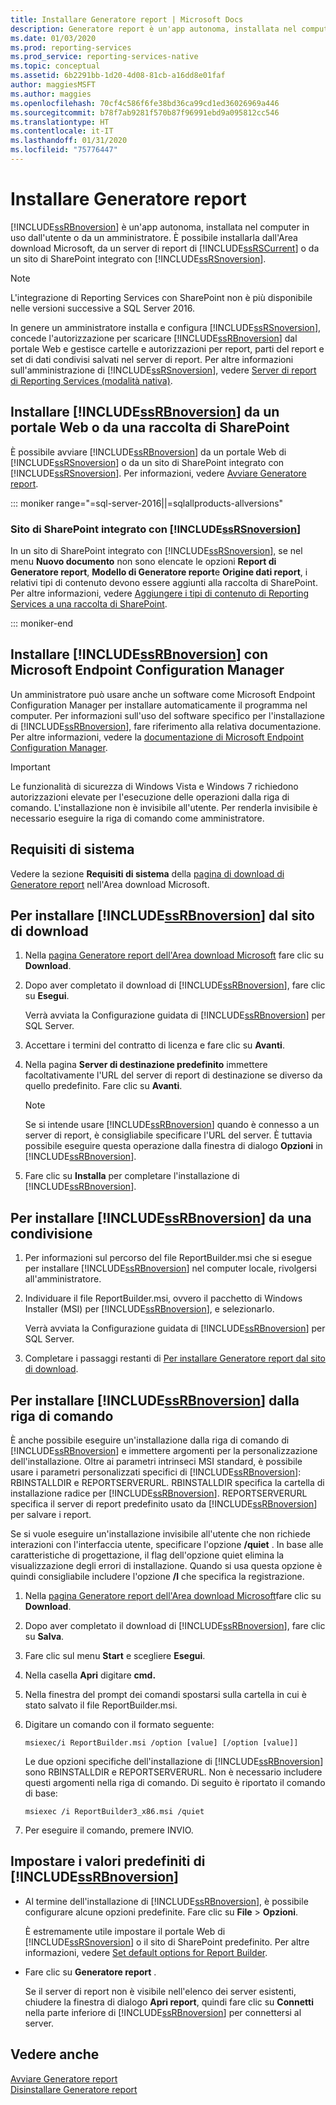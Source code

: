 ```yaml
---
title: Installare Generatore report | Microsoft Docs
description: Generatore report è un'app autonoma, installata nel computer in uso dall'utente o da un amministratore.
ms.date: 01/03/2020
ms.prod: reporting-services
ms.prod_service: reporting-services-native
ms.topic: conceptual
ms.assetid: 6b2291bb-1d20-4d08-81cb-a16dd8e01faf
author: maggiesMSFT
ms.author: maggies
ms.openlocfilehash: 70cf4c586f6fe38bd36ca99cd1ed36026969a446
ms.sourcegitcommit: b78f7ab9281f570b87f96991ebd9a095812cc546
ms.translationtype: HT
ms.contentlocale: it-IT
ms.lasthandoff: 01/31/2020
ms.locfileid: "75776447"
---
```

# <a name="install-report-builder"></a>Installare Generatore report
  [!INCLUDE[ssRBnoversion](../../includes/ssrbnoversion.md)] è un'app autonoma, installata nel computer in uso dall'utente o da un amministratore. È possibile installarla dall'Area download Microsoft, da un server di report di [!INCLUDE[ssRSCurrent](../../includes/ssrscurrent-md.md)] o da un sito di SharePoint integrato con [!INCLUDE[ssRSnoversion](../../includes/ssrsnoversion-md.md)].  

> [!NOTE]
> L'integrazione di Reporting Services con SharePoint non è più disponibile nelle versioni successive a SQL Server 2016.
  
 In genere un amministratore installa e configura [!INCLUDE[ssRSnoversion](../../includes/ssrsnoversion-md.md)], concede l'autorizzazione per scaricare [!INCLUDE[ssRBnoversion](../../includes/ssrbnoversion.md)] dal portale Web e gestisce cartelle e autorizzazioni per report, parti del report e set di dati condivisi salvati nel server di report. Per altre informazioni sull'amministrazione di [!INCLUDE[ssRSnoversion](../../includes/ssrsnoversion-md.md)], vedere [Server di report di Reporting Services &#40;modalità nativa&#41;](../../reporting-services/report-server/reporting-services-report-server-native-mode.md).  
  
## <a name="install-ssrbnoversion-from--a--web-portal-or-sharepoint-library"></a>Installare [!INCLUDE[ssRBnoversion](../../includes/ssrbnoversion.md)] da un portale Web o da una raccolta di SharePoint 
  
 È possibile avviare [!INCLUDE[ssRBnoversion](../../includes/ssrbnoversion.md)] da un portale Web di [!INCLUDE[ssRSnoversion](../../includes/ssrsnoversion-md.md)] o da un sito di SharePoint integrato con [!INCLUDE[ssRSnoversion](../../includes/ssrsnoversion-md.md)]. Per informazioni, vedere [Avviare Generatore report](../../reporting-services/report-builder/start-report-builder.md).  

::: moniker range="=sql-server-2016||=sqlallproducts-allversions"
  
### <a name="sharepoint-site-integrated-with-ssrsnoversion"></a>Sito di SharePoint integrato con [!INCLUDE[ssRSnoversion](../../includes/ssrsnoversion-md.md)]
  
 In un sito di SharePoint integrato con [!INCLUDE[ssRSnoversion](../../includes/ssrsnoversion-md.md)], se nel menu **Nuovo documento** non sono elencate le opzioni **Report di Generatore report**, **Modello di Generatore report**e **Origine dati report**, i relativi tipi di contenuto devono essere aggiunti alla raccolta di SharePoint. Per altre informazioni, vedere [Aggiungere i tipi di contenuto di Reporting Services a una raccolta di SharePoint](../../reporting-services/report-server-sharepoint/add-reporting-services-content-types-to-a-sharepoint-library.md).  

::: moniker-end
 
## <a name="install-ssrbnoversion-with-microsoft-endpoint-configuration-manager"></a>Installare [!INCLUDE[ssRBnoversion](../../includes/ssrbnoversion.md)] con Microsoft Endpoint Configuration Manager 
  
 Un amministratore può usare anche un software come Microsoft Endpoint Configuration Manager per installare automaticamente il programma nel computer. Per informazioni sull'uso del software specifico per l'installazione di [!INCLUDE[ssRBnoversion](../../includes/ssrbnoversion.md)], fare riferimento alla relativa documentazione. Per altre informazioni, vedere la [documentazione di Microsoft Endpoint Configuration Manager](https://docs.microsoft.com/configmgr/).  
  
> [!IMPORTANT]  
>  Le funzionalità di sicurezza di Windows Vista e Windows 7 richiedono autorizzazioni elevate per l'esecuzione delle operazioni dalla riga di comando. L'installazione non è invisibile all'utente. Per renderla invisibile è necessario eseguire la riga di comando come amministratore.  
  
## <a name="system-requirements"></a>Requisiti di sistema
  
 Vedere la sezione **Requisiti di sistema** della [pagina di download di Generatore report](https://go.microsoft.com/fwlink/?LinkID=734968) nell'Area download Microsoft.
  
##  <a name="download"></a> Per installare [!INCLUDE[ssRBnoversion](../../includes/ssrbnoversion.md)] dal sito di download  
  
1.  Nella [pagina Generatore report dell'Area download Microsoft](https://go.microsoft.com/fwlink/?LinkID=734968) fare clic su **Download**.  
  
2.  Dopo aver completato il download di [!INCLUDE[ssRBnoversion](../../includes/ssrbnoversion.md)], fare clic su **Esegui**.  
  
     Verrà avviata la Configurazione guidata di [!INCLUDE[ssRBnoversion](../../includes/ssrbnoversion.md)] per SQL Server.  
  
3.  Accettare i termini del contratto di licenza e fare clic su **Avanti**.  
  
4.  Nella pagina **Server di destinazione predefinito** immettere facoltativamente l'URL del server di report di destinazione se diverso da quello predefinito. Fare clic su **Avanti**.  
  
    > [!NOTE]  
    >  Se si intende usare [!INCLUDE[ssRBnoversion](../../includes/ssrbnoversion.md)] quando è connesso a un server di report, è consigliabile specificare l'URL del server. È tuttavia possibile eseguire questa operazione dalla finestra di dialogo **Opzioni** in [!INCLUDE[ssRBnoversion](../../includes/ssrbnoversion.md)].  
  
5.  Fare clic su **Installa** per completare l'installazione di [!INCLUDE[ssRBnoversion](../../includes/ssrbnoversion.md)].  
  
## <a name="to-install-ssrbnoversion-from-a-share"></a>Per installare [!INCLUDE[ssRBnoversion](../../includes/ssrbnoversion.md)] da una condivisione  
  
1.  Per informazioni sul percorso del file ReportBuilder.msi che si esegue per installare [!INCLUDE[ssRBnoversion](../../includes/ssrbnoversion.md)] nel computer locale, rivolgersi all'amministratore.  
  
2.  Individuare il file ReportBuilder.msi, ovvero il pacchetto di Windows Installer (MSI) per [!INCLUDE[ssRBnoversion](../../includes/ssrbnoversion.md)], e selezionarlo.  
  
     Verrà avviata la Configurazione guidata di [!INCLUDE[ssRBnoversion](../../includes/ssrbnoversion.md)] per SQL Server.  
  
3.  Completare i passaggi restanti di [Per installare Generatore report dal sito di download](#download).  
  
## <a name="to-install-ssrbnoversion-from-the-command-line"></a>Per installare [!INCLUDE[ssRBnoversion](../../includes/ssrbnoversion.md)] dalla riga di comando 

 È anche possibile eseguire un'installazione dalla riga di comando di [!INCLUDE[ssRBnoversion](../../includes/ssrbnoversion.md)] e immettere argomenti per la personalizzazione dell'installazione. Oltre ai parametri intrinseci MSI standard, è possibile usare i parametri personalizzati specifici di [!INCLUDE[ssRBnoversion](../../includes/ssrbnoversion.md)]: RBINSTALLDIR e REPORTSERVERURL. RBINSTALLDIR specifica la cartella di installazione radice per [!INCLUDE[ssRBnoversion](../../includes/ssrbnoversion.md)]. REPORTSERVERURL specifica il server di report predefinito usato da [!INCLUDE[ssRBnoversion](../../includes/ssrbnoversion.md)] per salvare i report.  
  
 Se si vuole eseguire un'installazione invisibile all'utente che non richiede interazioni con l'interfaccia utente, specificare l'opzione **/quiet** . In base alle caratteristiche di progettazione, il flag dell'opzione quiet elimina la visualizzazione degli errori di installazione. Quando si usa questa opzione è quindi consigliabile includere l'opzione **/l** che specifica la registrazione.   
  
1.  Nella [pagina Generatore report dell'Area download Microsoft](https://go.microsoft.com/fwlink/?LinkID=734968)fare clic su **Download**.  
  
2.  Dopo aver completato il download di [!INCLUDE[ssRBnoversion](../../includes/ssrbnoversion.md)], fare clic su **Salva**.  
  
3.  Fare clic sul menu **Start** e scegliere **Esegui**.  
  
4.  Nella casella **Apri** digitare **cmd.**  
  
5.  Nella finestra del prompt dei comandi spostarsi sulla cartella in cui è stato salvato il file ReportBuilder.msi.  
  
6.  Digitare un comando con il formato seguente:  
  
     `msiexec/i ReportBuilder.msi /option [value] [/option [value]]`  
  
     Le due opzioni specifiche dell'installazione di [!INCLUDE[ssRBnoversion](../../includes/ssrbnoversion.md)] sono RBINSTALLDIR e REPORTSERVERURL. Non è necessario includere questi argomenti nella riga di comando. Di seguito è riportato il comando di base:  
  
     `msiexec /i ReportBuilder3_x86.msi /quiet`  
  
7.  Per eseguire il comando, premere INVIO.  
  
## <a name="set-ssrbnoversion-defaults"></a>Impostare i valori predefiniti di [!INCLUDE[ssRBnoversion](../../includes/ssrbnoversion.md)]  
  
-   Al termine dell'installazione di [!INCLUDE[ssRBnoversion](../../includes/ssrbnoversion.md)], è possibile configurare alcune opzioni predefinite. Fare clic su **File** > **Opzioni**.  
  
     È estremamente utile impostare il portale Web di [!INCLUDE[ssRSnoversion](../../includes/ssrsnoversion-md.md)] o il sito di SharePoint predefinito. Per altre informazioni, vedere [Set default options for Report Builder](../../reporting-services/report-builder/set-default-options-for-report-builder.md).  
  
-   Fare clic su **Generatore report** .  
  
     Se il server di report non è visibile nell'elenco dei server esistenti, chiudere la finestra di dialogo **Apri report**, quindi fare clic su **Connetti** nella parte inferiore di [!INCLUDE[ssRBnoversion](../../includes/ssrbnoversion.md)] per connettersi al server.  
  
## <a name="see-also"></a>Vedere anche  
 [Avviare Generatore report](../../reporting-services/report-builder/start-report-builder.md)   
 [Disinstallare Generatore report](../../reporting-services/install-windows/uninstall-report-builder.md)  
  
  
